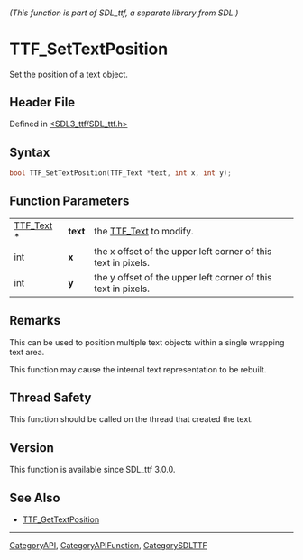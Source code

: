 ###### (This function is part of SDL_ttf, a separate library from SDL.)
# TTF_SetTextPosition

Set the position of a text object.

## Header File

Defined in [<SDL3_ttf/SDL_ttf.h>](https://github.com/libsdl-org/SDL_ttf/blob/main/include/SDL3_ttf/SDL_ttf.h)

## Syntax

```c
bool TTF_SetTextPosition(TTF_Text *text, int x, int y);
```

## Function Parameters

|                        |          |                                                               |
| ---------------------- | -------- | ------------------------------------------------------------- |
| [TTF_Text](TTF_Text) * | **text** | the [TTF_Text](TTF_Text) to modify.                           |
| int                    | **x**    | the x offset of the upper left corner of this text in pixels. |
| int                    | **y**    | the y offset of the upper left corner of this text in pixels. |

## Remarks

This can be used to position multiple text objects within a single wrapping
text area.

This function may cause the internal text representation to be rebuilt.

## Thread Safety

This function should be called on the thread that created the text.

## Version

This function is available since SDL_ttf 3.0.0.

## See Also

- [TTF_GetTextPosition](TTF_GetTextPosition)

----
[CategoryAPI](CategoryAPI), [CategoryAPIFunction](CategoryAPIFunction), [CategorySDLTTF](CategorySDLTTF)

